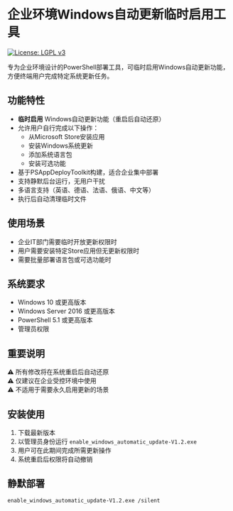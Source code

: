 ﻿
# 企业环境Windows自动更新临时启用工具

[![License: LGPL v3](https://img.shields.io/badge/License-LGPL_v3-blue.svg)](https://www.gnu.org/licenses/lgpl-3.0)

专为企业环境设计的PowerShell部署工具，可临时启用Windows自动更新功能，方便终端用户完成特定系统更新任务。

## 功能特性
- **临时启用** Windows自动更新功能（重启后自动还原）
- 允许用户自行完成以下操作：
  - 从Microsoft Store安装应用
  - 安装Windows系统更新
  - 添加系统语言包
  - 安装可选功能
- 基于PSAppDeployToolkit构建，适合企业集中部署
- 支持静默后台运行，无用户干扰
- 多语言支持（英语、德语、法语、俄语、中文等）
- 执行后自动清理临时文件

## 使用场景
- 企业IT部门需要临时开放更新权限时
- 用户需要安装特定Store应用但无更新权限时
- 需要批量部署语言包或可选功能时

## 系统要求
- Windows 10 或更高版本
- Windows Server 2016 或更高版本
- PowerShell 5.1 或更高版本
- 管理员权限

## 重要说明
⚠️ 所有修改将在系统重启后自动还原  
⚠️ 仅建议在企业受控环境中使用  
⚠️ 不适用于需要永久启用更新的场景

## 安装使用
1. 下载最新版本
2. 以管理员身份运行 `enable_windows_automatic_update-V1.2.exe`
3. 用户可在此期间完成所需更新操作
4. 系统重启后权限将自动撤销

## 静默部署
```bash
enable_windows_automatic_update-V1.2.exe /silent